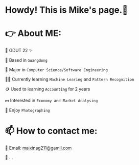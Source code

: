 # Howdy! This is Mike's page.👋

# 👉 About ME:

  🔭 GDUT 22 ✨

  🚩 Based in  `Guangdong`
  
  🌱 Major in `Computer Science/Software Engineering`
  
  🧑‍🎓 Currently learning `Machine Learing` and `Pattern Recognition`

  🪙 Used to learning `Accounting` for 2 years
  
  💵 Interested in `Economy and Market Analysing`

  📸 Enjoy `Photographing` 

  
  #  📫 How to contact me:
  
  📧  Email:  maixinag211@gamil.com
    
  📌 ...


<!--
**MikeMak123/MikeMak123** is a ✨ _special_ ✨ repository because its `README.md` (this file) appears on your GitHub profile.

Here are some ideas to get you started:

- 🔭 I’m currently working on ...
- 🌱 I’m currently learning ...
- 👯 I’m looking to collaborate on ...
- 🤔 I’m looking for help with ...
- 💬 Ask me about ...
- 📫 How to reach me: ...
- 😄 Pronouns: ...
- ⚡ Fun fact: ...
-->
